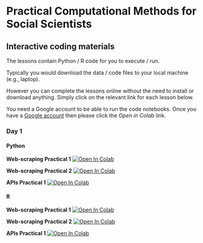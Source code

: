 # Practical Computational Methods for Social Scientists

## Interactive coding materials

The lessons contain Python / R code for you to execute / run.

Typically you would download the data / code files to your local machine (e.g., laptop).

However you can complete the lessons online without the need to install or download anything. Simply click on the relevant link for each lesson below.

You need a Google account to be able to run the code notebooks. Once you have a [Google account](https://support.google.com/accounts/answer/27441?hl=en) then please click the *Open in Colab* link.

### Day 1

#### Python

**Web-scraping Practical 1** [![Open In Colab](https://colab.research.google.com/assets/colab-badge.svg)](https://colab.research.google.com/github/SGSSSonline/text-analysis/tree/main/code/day-1/sgsss-web-scraping-practical-1-2025-03-07-Python.ipynb)

**Web-scraping Practical 2** [![Open In Colab](https://colab.research.google.com/assets/colab-badge.svg)](https://colab.research.google.com/github/SGSSSonline/text-analysis/tree/main/code/day-1/sgsss-web-scraping-practical-2-2025-03-07-Python.ipynb)

**APIs Practical 1** [![Open In Colab](https://colab.research.google.com/assets/colab-badge.svg)](https://colab.research.google.com/github/SGSSSonline/text-analysis/tree/main/code/day-1/sgsss-api-practical-1-2025-03-07-Python.ipynb)

#### R

**Web-scraping Practical 1** [![Open In Colab](https://colab.research.google.com/assets/colab-badge.svg)](https://colab.research.google.com/github/SGSSSonline/text-analysis/tree/main/code/day-1/sgsss-web-scraping-practical-1-2025-03-07-R.ipynb)

**Web-scraping Practical 2** [![Open In Colab](https://colab.research.google.com/assets/colab-badge.svg)](https://colab.research.google.com/github/SGSSSonline/text-analysis/tree/main/code/day-1/sgsss-web-scraping-practical-2-2025-03-07-R.ipynb)

**APIs Practical 1** [![Open In Colab](https://colab.research.google.com/assets/colab-badge.svg)](https://colab.research.google.com/github/SGSSSonline/text-analysis/tree/main/code/day-1/sgsss-api-practical-1-2025-03-07-R.ipynb)